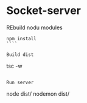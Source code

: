 
# Socket-server

REbuild nodu modules
`````
npm install
````

Build dist
`````
tsc -w
````

Run server

``````
node dist/
nodemon dist/
````